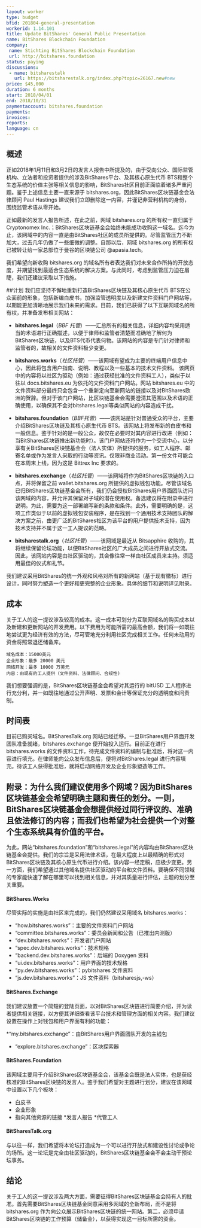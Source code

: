 ```yaml
---
layout: worker
type: budget
bfid: 201804-general-presentation
workerid: 1.14.101
title: Update BitShares' General Public Presentation
name: BitShares Blockchain Foundation
company:
 name: Stichting BitShares Blockchain Foundation
 url: http://bitshares.foundation
status: paying
discussions:
 - name: bitsharestalk
   url: https://bitsharestalk.org/index.php?topic=26167.new#new
price: $45,000
duration: 6 months
start: 2018/04/01
end: 2018/10/31
paymentaccount: bitshares.foundation
payments:
invoices:
reports:
language: cn
---
```


## 概述
正如2018年1月11日和3月2日的发言人报告中所提及的，由于受向公众、国际监管机构、立法者和投资者提供的涉及BitShares平台、及其核心原生代币 BTS和整个生态系统的价值主张等相关信息的影响，BitShares社区目前正面临着诸多严重问题。鉴于上述信息主要一直来源于 bitshares.org，因此BitShares区块链基金会法律顾问 Paul Hastings 建议我们立即删除这一内容，并谨记非营利机构的身份，围绕监管术语从零开始。

正如最新的发言人报告所述，在此之前，网域 bitshares.org 的所有权一直归属于 Cryptonomex Inc.；BitShares区块链基金会始终未能成功收购这一域名。迄今为止，该网域中的内容一直是由BitShares社区的成员所提供的。尽管监管压力不断加大，过去几年仍做了一些细微的调整。自那以后，网域 bitshares.org 的所有权已被转让给一家总部位于曼谷的区块链公司 @apasia.tech。

我们希望向新收购 bitshares.org 的域名所有者表达我们对未来合作所持的开放态度，并期望找到最适合生态系统的解决方案。与此同时，考虑到监管压力迫在眉睫，我们还建议采取以下措施。

##计划
我们应坚持不懈地重新打造BitShares区块链及其核心原生代币 BTS在公众面前的形象，包括新编白皮书，加强监管透明度以及新建文件资料门户网站等，以期能更加清晰地展示我们未来的需求。目前，我们已获得了以下互联网域名的所有权，并准备发布相关网站：

* **bitshares.legal**（*BBF 托管*）——汇总所有的相关信息，详细内容均采用适当的术语进行正确描述，以便于律师和监管者清楚而准确地了解何为BitShares区块链，以及BTS代币代表何物。该网站的内容是专门针对律师和监管者的，故相关的文件资料极少变更。

* **bitshares.works**（*社区托管*）——该网域有望成为主要的终端用户信息中心，因此将包含用户指南、说明、教程以及一些基本的技术文件资料。
  该网页中的内容将以社区为驱动（例如：通过获经批准的文件资料工人），类似于以往以 docs.bitshares.eu 为依托的文件资料门户网站。网站 bitshares.eu 中的文件资料部分最终只会包含一个重新定向至新网站的链接以及对BitShares欧洲的贺辞。但对于该门户网站，比区块链基金会需要澄清其范围以及术语的正确使用，以确保其不会对bitshares.legal等类似网站的内容造成干扰。

* **bitshares.foundation**（*BBF托管*）——该网站是针对普通受众的平台，主要介绍BitShares区块链及其核心原生代币 BTS。该网站上将发布新的白皮书和一般信息。鉴于针对的是一般公众，故仅在必要时对其内容进行改进（例如：当BitShares区块链推出新功能时）。该门户网站还将作为一个交流中心，以分享有关BitShares区块链基金会（法人实体）所提供的服务，如工人程序、邮寄名单或作为发言人采取的行动等资讯。仅限非商业活动。第一份文件可能会在本周末上线，因为这是 Bittrex Inc 要求的。
 

* **bitshares.exchange**（*社区托管*）——该网域将作为BitShares区块链的入口点，并将保留之前 wallet.bitshares.org 所提供的虚拟钱包功能。尽管该域名已归BitShares区块链基金会所有，我们仍会授权BitShares用户界面团队访问该网域的内容，并允许其保留对子域的潜在使用权。备选建议将在附录中进行说明。为此，需要为这一部署编写新的条款和条件。此外，需要明确的是，这项工作类似于以前的虚拟钱包安装程序，是在找到一个通用技术支持团队的解决方案之前，由更广泛的BitShares社区为该平台的用户提供技术支持，因为技术支持并不属于这一工人提议的范畴。

* **bitsharestalk.org**（*社区托管*）——该网域是最近从 Bitsapphire 收购的，其将继续保留论坛功能，以便BitShares社区的广大成员之间进行开放式交流。因此，该网站内容是由社区驱动的，其会像往常一样由社区成员来主持。须适用最佳的仪式和礼节。

我们建议采用BitShares的统一外观和风格对所有的新网站（基于现有徽标）进行设计，同时努力塑造一个更好和更完整的企业形象。具体的细节和说明详见附录。

## 成本
关于工人的这一提议涉及较高的成本。这一成本可划分为互联网域名的购买成本以及新建和更新网站的开发费用。以下费用为可能所需的最高金额，我们将一如既往地尝试更为经济有效的方法，尽可管地充分利用社区完成相关工作。任何未动用的资金将照常退还储备库。



```
域名成本：15000美元
企业形象：最多 20000 美元
网络开发：最多 10000 万美元 
内容：由现有的工人提供（文件资料、法律顾问、合规性)
```

我们想要强调的是，BitShares区块链基金会希望对其运行的 bitUSD 工人程序进行充分利，并一如既往地通过公开声明、发票和会计等保证充分的透明度和问责制。

## 时间表
目前已购买域名。BitSharesTalk.org 网站已经迁移。一旦BitShares用户界面开发团队准备就绪，bitshares.exchange 便开始投入运行。目前正在进行 bitshares.works 的文件资料工作，待完成文件资料的编制与批准后，将对这一内容进行填充。在律师能向公众发布信息后，便将对BitShares.legal 进行内容填充。待该工人获得批准后，就将启动网络开发及企业形象塑造等工作。

##  附录：为什么我们建议使用多个网域？因为BitShares区块链基金会希望明确主题和责任的划分。一则，BitShares区块链基金会想提供经过同行评议的、准确且依法修订的内容；而我们也希望为社会提供一个对整个生态系统具有价值的平台。
 为此，网站“bitshares.foundation”和“bitshares.legal”的内容均由BitShares区块链基金会提供。我们的宗旨是采用法律术语，在最大程度上以最精确的形式对BitShares区块链及其核心原生代币进行介绍。该内容一经定稿，应极少变更。另一方面，我们希望通过其他域名提供社区驱动的平台和文件资料。要确保不同领域的专家能快速了解在哪里可以找到相关信息，并对其质量进行评估，主题的划分至关重要。

#### BitShares.Works
尽管实际的实施是由社区来完成的，我们仍然建议采用域名 bitshares.works：

* “how.bitshares.works”：主要的文件资料门户网站
* “committee.bitshares.works”：委员会新闻和公告（已推出内测版）
* “dev.bitshares.works”：开发者门户网站
* “spec.dev.bitshares.works”：技术规格
* “backend.dev.bitshares.works”：后端的 Doxygen 资料
* “ui.dev.bitshares.works”：用户界面的技术规格
* “py.dev.bitshares.works”：pybitshares 文件资料
* “js.dev.bitshares.works”：JS 文件资料（bitsharesjs,-ws）

#### BitShares.Exchange
我们建议放置一个简短的登陆页面，以对BitShares区块链进行简要介绍，并为读者提供相关链接，以方便其详细查看该平台技术和管理方面的相关内容。我们建议设置在操作上对钱包和用户界面有利的功能：


*“my.bitshares.exchange”：由BitShares用户界面团队开发的主钱包
* “explore.bitshares.exchange”：区块探索器

#### BitShares.Foundation
该网域主要用于介绍BitShares区块链基金会，该基金会既是法人实体，也是获经核准的BitShares区块链的发言人。鉴于我们希望对主题进行划分，建议在该网域中设置以下几个板块：

 * 白皮书
 * 企业形象
 * 指向其他资源的链接
 *发言人报告
 *代管工人

#### BitSharesTalk.org
与以往一样，我们希望将本论坛打造成为一个可以进行开放式和建设性讨论或争论的场所。这一论坛是完全由社区驱动的，BitShares区块链基金会不会主动干预论坛事务。

## 结论
关于工人的这一提议涉及两大方面，需要征得BitShares区块链基金会持有人的批准。首先需要BitShares区块链基金同意采用多网域的全新布局，而不是将 bitshares.org 作为向公众展示BitShares区块链的统一网站。第二，必须申请BitShares区块链的工作预算（储备金），以获得实现这一目标所需的资金。

